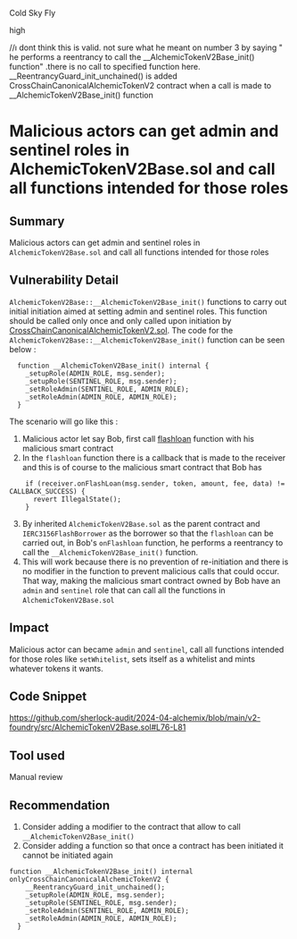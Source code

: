 Cold Sky Fly

high

//ı dont think this is valid. not sure what he meant on number 3 by saying " he performs a reentrancy to call the __AlchemicTokenV2Base_init() function" .there is no call to specified function here. __ReentrancyGuard_init_unchained() is added CrossChainCanonicalAlchemicTokenV2 contract when a call is made to __AlchemicTokenV2Base_init() function

# Malicious actors can get admin and sentinel roles in AlchemicTokenV2Base.sol and call all functions intended for those roles

## Summary

Malicious actors can get admin and sentinel roles in `AlchemicTokenV2Base.sol` and call all functions intended for those roles

## Vulnerability Detail

`AlchemicTokenV2Base::__AlchemicTokenV2Base_init()` functions to carry out initial initiation aimed at setting admin and sentinel roles. This function should be called only once and only called upon initiation by [CrossChainCanonicalAlchemicTokenV2.sol](https://github.com/sherlock-audit/2024-04-alchemix/blob/main/v2-foundry/src/CrossChainCanonicalAlchemicTokenV2.sol#L12-L26). The code for the `AlchemicTokenV2Base::__AlchemicTokenV2Base_init()` function can be seen below :

```solidity
  function __AlchemicTokenV2Base_init() internal {
    _setupRole(ADMIN_ROLE, msg.sender);
    _setupRole(SENTINEL_ROLE, msg.sender);
    _setRoleAdmin(SENTINEL_ROLE, ADMIN_ROLE);
    _setRoleAdmin(ADMIN_ROLE, ADMIN_ROLE);
  }
```

The scenario will go like this :

1. Malicious actor let say Bob, first call [flashloan](https://github.com/sherlock-audit/2024-04-alchemix/blob/main/v2-foundry/src/AlchemicTokenV2Base.sol#L247-L272) function with his malicious smart contract
2. In the `flashloan` function there is a callback that is made to the receiver and this is of course to the malicious smart contract that Bob has

```solidity
    if (receiver.onFlashLoan(msg.sender, token, amount, fee, data) != CALLBACK_SUCCESS) {
      revert IllegalState();
    }
```

3. By inherited `AlchemicTokenV2Base.sol` as the parent contract and `IERC3156FlashBorrower` as the borrower so that the `flashloan` can be carried out, in Bob's `onFlashloan` function, he performs a reentrancy to call the `__AlchemicTokenV2Base_init()` function.
4. This will work because there is no prevention of re-initiation and there is no modifier in the function to prevent malicious calls that could occur. That way, making the malicious smart contract owned by Bob have an `admin` and `sentinel` role that can call all the functions in `AlchemicTokenV2Base.sol`

## Impact

Malicious actor can became `admin` and `sentinel`, call all functions intended for those roles like `setWhitelist`, sets itself as a whitelist and mints whatever tokens it wants.

## Code Snippet

https://github.com/sherlock-audit/2024-04-alchemix/blob/main/v2-foundry/src/AlchemicTokenV2Base.sol#L76-L81

## Tool used

Manual review

## Recommendation

1. Consider adding a modifier to the contract that allow to call `__AlchemicTokenV2Base_init()`
2. Consider adding a function so that once a contract has been initiated it cannot be initiated again

```solidity
function __AlchemicTokenV2Base_init() internal onlyCrossChainCanonicalAlchemicTokenV2 {
    __ReentrancyGuard_init_unchained();
    _setupRole(ADMIN_ROLE, msg.sender);
    _setupRole(SENTINEL_ROLE, msg.sender);
    _setRoleAdmin(SENTINEL_ROLE, ADMIN_ROLE);
    _setRoleAdmin(ADMIN_ROLE, ADMIN_ROLE);
  }
```

